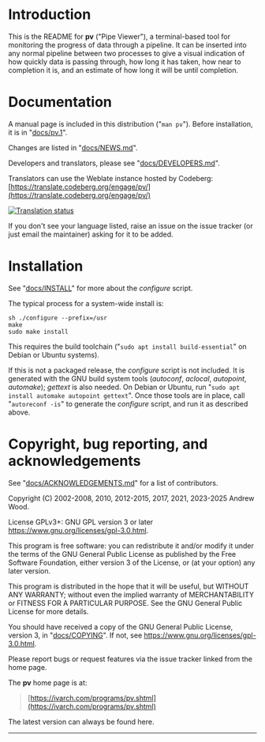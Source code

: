 # Introduction

This is the README for **pv** ("Pipe Viewer"), a terminal-based tool for
monitoring the progress of data through a pipeline.  It can be inserted into
any normal pipeline between two processes to give a visual indication of how
quickly data is passing through, how long it has taken, how near to
completion it is, and an estimate of how long it will be until completion.


# Documentation

A manual page is included in this distribution ("`man pv`").  Before
installation, it is in "[docs/pv.1](./docs/pv.1.md)".

Changes are listed in "[docs/NEWS.md](./docs/NEWS.md)".

Developers and translators, please see "[docs/DEVELOPERS.md](./docs/DEVELOPERS.md)".

Translators can use the Weblate instance hosted by Codeberg:
[https://translate.codeberg.org/engage/pv/](https://translate.codeberg.org/engage/pv/)

[![Translation status](https://translate.codeberg.org/widget/pv/multi-auto.svg)](https://translate.codeberg.org/engage/pv/)

If you don't see your language listed, raise an issue on the issue tracker
(or just email the maintainer) asking for it to be added.


# Installation

See "[docs/INSTALL](./docs/INSTALL)" for more about the _configure_ script.

The typical process for a system-wide install is:

    sh ./configure --prefix=/usr
    make
    sudo make install

This requires the build toolchain ("`sudo apt install build-essential`" on
Debian or Ubuntu systems).

If this is not a packaged release, the _configure_ script is not included.
It is generated with the GNU build system tools (_autoconf_, _aclocal_,
_autopoint_, _automake_); _gettext_ is also needed.  On Debian or Ubuntu,
run "`sudo apt install automake autopoint gettext`".  Once those tools are
in place, call "`autoreconf -is`" to generate the _configure_ script, and
run it as described above.


# Copyright, bug reporting, and acknowledgements

See "[docs/ACKNOWLEDGEMENTS.md](./docs/ACKNOWLEDGEMENTS.md)" for a list of
contributors.

Copyright (C) 2002-2008, 2010, 2012-2015, 2017, 2021, 2023-2025 Andrew Wood.

License GPLv3+: GNU GPL version 3 or later <https://www.gnu.org/licenses/gpl-3.0.html>.

This program is free software: you can redistribute it and/or modify it
under the terms of the GNU General Public License as published by the Free
Software Foundation, either version 3 of the License, or (at your option)
any later version.

This program is distributed in the hope that it will be useful, but WITHOUT
ANY WARRANTY; without even the implied warranty of MERCHANTABILITY or
FITNESS FOR A PARTICULAR PURPOSE.  See the GNU General Public License for
more details.

You should have received a copy of the GNU General Public License, version
3, in "[docs/COPYING](./docs/COPYING)".  If not, see
<https://www.gnu.org/licenses/gpl-3.0.html>.

Please report bugs or request features via the issue tracker linked from the
home page.

The **pv** home page is at:

> [https://ivarch.com/programs/pv.shtml](https://ivarch.com/programs/pv.shtml)

The latest version can always be found here.

---
